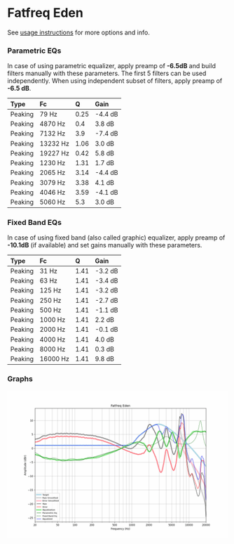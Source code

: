 # Fatfreq Eden
See [usage instructions](https://github.com/jaakkopasanen/AutoEq#usage) for more options and info.

### Parametric EQs
In case of using parametric equalizer, apply preamp of **-6.5dB** and build filters manually
with these parameters. The first 5 filters can be used independently.
When using independent subset of filters, apply preamp of **-6.5 dB**.

| Type    | Fc       |    Q | Gain    |
|:--------|:---------|:-----|:--------|
| Peaking | 79 Hz    | 0.25 | -4.4 dB |
| Peaking | 4870 Hz  | 0.4  | 3.8 dB  |
| Peaking | 7132 Hz  | 3.9  | -7.4 dB |
| Peaking | 13232 Hz | 1.06 | 3.0 dB  |
| Peaking | 19227 Hz | 0.42 | 5.8 dB  |
| Peaking | 1230 Hz  | 1.31 | 1.7 dB  |
| Peaking | 2065 Hz  | 3.14 | -4.4 dB |
| Peaking | 3079 Hz  | 3.38 | 4.1 dB  |
| Peaking | 4046 Hz  | 3.59 | -4.1 dB |
| Peaking | 5060 Hz  | 5.3  | 3.0 dB  |

### Fixed Band EQs
In case of using fixed band (also called graphic) equalizer, apply preamp of **-10.1dB**
(if available) and set gains manually with these parameters.

| Type    | Fc       |    Q | Gain    |
|:--------|:---------|:-----|:--------|
| Peaking | 31 Hz    | 1.41 | -3.2 dB |
| Peaking | 63 Hz    | 1.41 | -3.4 dB |
| Peaking | 125 Hz   | 1.41 | -3.2 dB |
| Peaking | 250 Hz   | 1.41 | -2.7 dB |
| Peaking | 500 Hz   | 1.41 | -1.1 dB |
| Peaking | 1000 Hz  | 1.41 | 2.2 dB  |
| Peaking | 2000 Hz  | 1.41 | -0.1 dB |
| Peaking | 4000 Hz  | 1.41 | 4.0 dB  |
| Peaking | 8000 Hz  | 1.41 | 0.3 dB  |
| Peaking | 16000 Hz | 1.41 | 9.8 dB  |

### Graphs
![](./Fatfreq%20Eden.png)